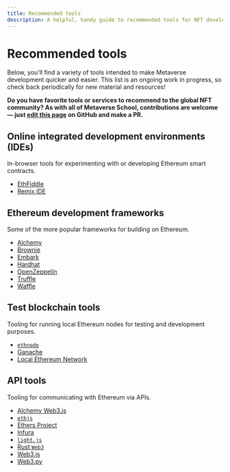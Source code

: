 ```yaml
---
title: Recommended tools
description: A helpful, handy guide to recommended tools for NFT developers.
---
```

# Recommended tools

Below, you'll find a variety of tools intended to make Metaverse development quicker and easier. This list is an ongoing work in progress, so check back periodically for new material and resources!

**Do you have favorite tools or services to recommend to the global NFT community? As with all of Metaverse School, contributions are welcome — just [edit this page](https://github.com/protocol/nft-website/edit/main/docs/reference/recommended-tools.md) on GitHub and make a PR.**

## Online integrated development environments (IDEs)

In-browser tools for experimenting with or developing Ethereum smart contracts.

* [EthFiddle](https://ethfiddle.com/)
* [Remix IDE](https://remix-project.org/)

## Ethereum development frameworks

Some of the more popular frameworks for building on Ethereum.

* [Alchemy](https://www.alchemy.com/build)
* [Brownie](https://github.com/eth-brownie/brownie)
* [Embark](https://framework.embarklabs.io/)
* [Hardhat](https://hardhat.org/)
* [OpenZeppelin](https://openzeppelin.com/sdk/)
* [Truffle](https://www.trufflesuite.com/truffle)
* [Waffle](https://getwaffle.io/)

## Test blockchain tools

Tooling for running local Ethereum nodes for testing and development purposes.

* [`ethnode`](https://github.com/vrde/ethnode)
* [Ganache](https://www.trufflesuite.com/ganache)
* [Local Ethereum Network](https://github.com/ConsenSysMesh/local_ethereum_network)

## API tools

Tooling for communicating with Ethereum via APIs.

* [Alchemy Web3.js](https://github.com/alchemyplatform/alchemy-web3)
* [`ethjs`](https://github.com/ethjs/ethjs)
* [Ethers Project](https://github.com/ethers-io/ethers.js/)
* [Infura](https://infura.io/)
* [`light.js`](https://github.com/openethereum/js-libs/tree/master/packages/light.js)
* [Rust `Web3`](https://github.com/tomusdrw/rust-web3)
* [Web3.js](https://github.com/ChainSafe/web3.js)
* [Web3.py](https://github.com/ethereum/web3.py)

